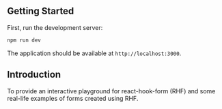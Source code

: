 ## Getting Started

First, run the development server:

```bash
npm run dev
```

The application should be available at `http://localhost:3000`.

## Introduction

To provide an interactive playground for react-hook-form (RHF) and some real-life examples of forms created using RHF.
